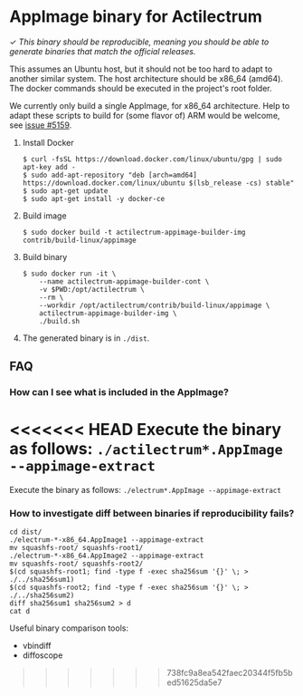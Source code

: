 AppImage binary for Actilectrum
================================

✓ _This binary should be reproducible, meaning you should be able to generate
   binaries that match the official releases._

This assumes an Ubuntu host, but it should not be too hard to adapt to another
similar system. The host architecture should be x86_64 (amd64).
The docker commands should be executed in the project's root folder.

We currently only build a single AppImage, for x86_64 architecture.
Help to adapt these scripts to build for (some flavor of) ARM would be welcome,
see [issue #5159](https://github.com/spesmilo/electrum/issues/5159).


1. Install Docker

    ```
    $ curl -fsSL https://download.docker.com/linux/ubuntu/gpg | sudo apt-key add -
    $ sudo add-apt-repository "deb [arch=amd64] https://download.docker.com/linux/ubuntu $(lsb_release -cs) stable"
    $ sudo apt-get update
    $ sudo apt-get install -y docker-ce
    ```

2. Build image

    ```
    $ sudo docker build -t actilectrum-appimage-builder-img contrib/build-linux/appimage
    ```

3. Build binary

    ```
    $ sudo docker run -it \
        --name actilectrum-appimage-builder-cont \
        -v $PWD:/opt/actilectrum \
        --rm \
        --workdir /opt/actilectrum/contrib/build-linux/appimage \
        actilectrum-appimage-builder-img \
        ./build.sh
    ```

4. The generated binary is in `./dist`.


## FAQ

### How can I see what is included in the AppImage?
<<<<<<< HEAD
Execute the binary as follows: `./actilectrum*.AppImage --appimage-extract`
=======
Execute the binary as follows: `./electrum*.AppImage --appimage-extract`

### How to investigate diff between binaries if reproducibility fails?
```
cd dist/
./electrum-*-x86_64.AppImage1 --appimage-extract
mv squashfs-root/ squashfs-root1/
./electrum-*-x86_64.AppImage2 --appimage-extract
mv squashfs-root/ squashfs-root2/
$(cd squashfs-root1; find -type f -exec sha256sum '{}' \; > ./../sha256sum1)
$(cd squashfs-root2; find -type f -exec sha256sum '{}' \; > ./../sha256sum2)
diff sha256sum1 sha256sum2 > d
cat d
```

Useful binary comparison tools:
- vbindiff
- diffoscope
>>>>>>> 738fc9a8ea542faec20344f5fb5bed51625da5e7
